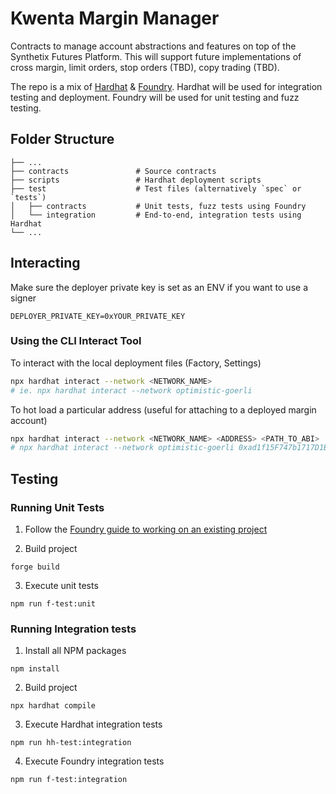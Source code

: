 # Kwenta Margin Manager

Contracts to manage account abstractions and features on top of the Synthetix Futures Platform. This will support future implementations of cross margin, limit orders, stop orders (TBD), copy trading (TBD). 

The repo is a mix of [Hardhat](https://hardhat.org/) & [Foundry](https://github.com/foundry-rs/foundry). Hardhat will be used for integration testing and deployment. Foundry will be used for unit testing and fuzz testing. 

## Folder Structure

    ├── ...
    ├── contracts               # Source contracts
    ├── scripts                 # Hardhat deployment scripts
    ├── test                    # Test files (alternatively `spec` or `tests`)
    │   ├── contracts           # Unit tests, fuzz tests using Foundry
    │   └── integration         # End-to-end, integration tests using Hardhat
    └── ...

## Interacting

Make sure the deployer private key is set as an ENV if you want to use a signer
```
DEPLOYER_PRIVATE_KEY=0xYOUR_PRIVATE_KEY
```

### Using the CLI Interact Tool

To interact with the local deployment files (Factory, Settings)
```bash
npx hardhat interact --network <NETWORK_NAME>
# ie. npx hardhat interact --network optimistic-goerli  
```

To hot load a particular address (useful for attaching to a deployed margin account)
```bash
npx hardhat interact --network <NETWORK_NAME> <ADDRESS> <PATH_TO_ABI>
# npx hardhat interact --network optimistic-goerli 0xad1f15F747b1717D1Bf08e7E9a000B60D51344B9 ./artifacts/MarginBase.sol/MarginBase.json    
```

## Testing

### Running Unit Tests
1. Follow the [Foundry guide to working on an existing project](https://book.getfoundry.sh/projects/working-on-an-existing-project.html)

2. Build project
```
forge build
```
3. Execute unit tests
```
npm run f-test:unit
```

### Running Integration tests
1. Install all NPM packages
```
npm install
```
2. Build project
```
npx hardhat compile
```
3. Execute Hardhat integration tests
```
npm run hh-test:integration
```
4. Execute Foundry integration tests
```
npm run f-test:integration
```
